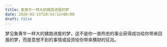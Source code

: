 ```yaml
---
title: 象黄牛一样大的猪跑进屋的梦
date: 2020-02-15T20:54:12+08:00
draft: false
---
```


梦见象黄牛一样大的猪跑进屋的梦，这不是你一直热忠的事业获得成功给你带来回报的梦，而是意想不到的事情或投资给你带来横财的征兆。
